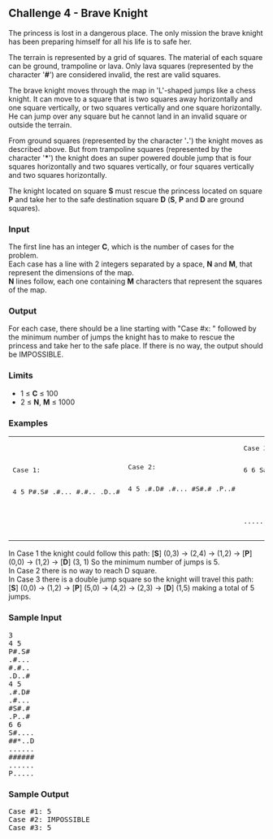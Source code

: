 <!DOCTYPE html>

<body>

<h2><strong>Challenge 4</strong> - Brave Knight</h2>

<p>The princess is lost in a dangerous place. The only mission the brave knight has been preparing himself for all his life is to safe her.<p>

<p>The terrain is represented by a grid of squares. The material of each square can be ground, trampoline or lava. Only lava squares (represented by the character '<b>#</b>') are considered invalid, the rest are valid squares.</p>

<p>The brave knight moves through the map in 'L'-shaped jumps like a chess knight. It can move to a square that is two squares away horizontally and one square vertically, or two squares vertically and one square horizontally. He can jump over any square but he cannot land in an invalid square or outside the terrain.</p>

<p>From ground squares (represented by the character '<b>.</b>') the knight moves as described above. But from trampoline squares (represented by the character '<b>*</b>') the knight does an super powered double jump that is four squares horizontally and two squares vertically, or four squares vertically and two squares horizontally.</p>

<p>The knight located on square <b>S</b> must rescue the princess located on square <b>P</b> and take her to the safe destination square <b>D</b> (<b>S</b>, <b>P</b> and <b>D</b> are ground squares).</p>

<h3>Input</h3>
<p>The first line has an integer <b>C</b>, which is the number of cases for the problem.<br>
Each case has a line with 2 integers separated by a space, <b>N</b> and <b>M</b>, that represent the dimensions of the map.<br>
<b>N</b> lines follow, each one containing <b>M</b> characters that represent the squares of the map.</p>

<h3>Output</h3>
<p>For each case, there should be a line starting with "Case #x: " followed by the minimum number of jumps the knight has to make to rescue the princess and take her to the safe place. If there is no way, the output should be IMPOSSIBLE.</p>

<h3>Limits</h3>
<ul>
<li>1 &#x2264 <b>C</b> &#x2264 100</li>
<li>2 &#x2264 <b>N</b>, <b>M</b> &#x2264 1000</li>
</ul>

<h3>Examples</h3>

<table style="width:100%"><tr>
<td><pre>Case 1:

4 5
P#.S#
.#...
#.#..
.D..#


<td><pre>Case 2:

4 5
.#.D#
.#...
#S#.#
.P..#


</pre></td>
<td><pre>Case 3:

6 6
S#....
##*..D
......
######
......
P.....
</pre></td>
</table>

<p>In Case 1 the knight could follow this path: [<b>S</b>] (0,3) -> (2,4) -> (1,2) -> [<b>P</b>] (0,0) -> (1,2) -> [<b>D</b>] (3, 1) So the minimum number of jumps is 5.<br>
In Case 2 there is no way to reach D square.<br>
In Case 3 there is a double jump square so the knight will travel this path: [<b>S</b>] (0,0) -> (1,2) -> [<b>P</b>] (5,0) -> (4,2) -> (2,3) -> [<b>D</b>] (1,5) making a total of 5 jumps.</p>

<h3>Sample Input</h3>

<pre>3
4 5
P#.S#
.#...
#.#..
.D..#
4 5
.#.D#
.#...
#S#.#
.P..#
6 6
S#....
##*..D
......
######
......
P.....
</pre>

<h3>Sample Output</h3>

<pre>Case #1: 5
Case #2: IMPOSSIBLE
Case #3: 5
</pre>
</div>

